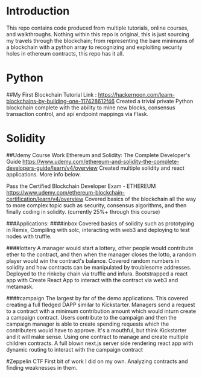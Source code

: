 # Introduction
This repo contains code produced from multiple tutorials, online courses, and walkthroughs. Nothing within this repo is original, this is just sourcing my travels through the blockchain; from representing the bare minimums of a blockchain with a python array to recognizing and exploiting security holes in ethereum contracts, this repo has it all.

# Python
##My First Blockchain
Tutorial Link : https://hackernoon.com/learn-blockchains-by-building-one-117428612f46
Created a trivial private Python blockchain complete with the ability to mine new blocks, consensus transaction control, and api endpoint mappings via Flask. 

# Solidity
##Udemy Course Work
Ethereum and Solidity: The Complete Developer's Guide
https://www.udemy.com/ethereum-and-solidity-the-complete-developers-guide/learn/v4/overview
Created multiple solidity and react applications. More info below.

Pass the Certified Blockchain Developer Exam - ETHEREUM
https://www.udemy.com/ethereum-blockchain-certification/learn/v4/overview
Covered basics of the blockchain all the way to more complex topic such as security, consensus algorithms, and then finally coding in solidity. (currently 25%+ through this course)

###Applications:
####inbox
Covered basics of solidity such as prototyping in Remix, Compiling with solc, interacting with web3 and deploying to test nodes with truffle. 

####lottery
A manager would start a lottery, other people would contribute ether to the contract, and then when the manager closes the lotto, a random player would win the contract's balance. 
Covered random numbers in solidity and how contracts can be manipulated by troublesome addresses. Deployed to the rinkeby chain via truffle and infura. 
Bootstrapped a react app with Create React App to interact with the contract via web3 and metamask. 

####campaign
The largest by far of the demo applications. This covered creating a full fledged DAPP similar to Kickstarter. Managers send a request to a contract with a minimum contribution amount which would inturn create a campaign contract. Users contribute to the campaign and then the campaign manager is able to create spending requests which the contributers would have to approve. It's a mouthful, but think Kickstarter and it will make sense. 
Using one contract to manage and create multiple children contracts. 
A full blown next.js server side rendering react app with dynamic routing to interact with the campaign contract 


#Zeppelin CTF 
First bit of work I did on my own. Analyzing contracts and finding weaknesses in them. 
